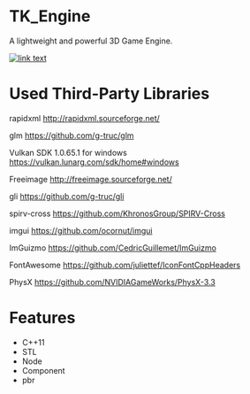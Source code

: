 # TK_Engine
A lightweight and powerful 3D Game Engine.

[![link text](./screenshots/general.png)](https://raw.githubusercontent.com/tkgamegroup/TK_Engine/master/screenshots/general.png)

# Used Third-Party Libraries
rapidxml http://rapidxml.sourceforge.net/

glm https://github.com/g-truc/glm

Vulkan SDK 1.0.65.1 for windows https://vulkan.lunarg.com/sdk/home#windows

Freeimage http://freeimage.sourceforge.net/

gli https://github.com/g-truc/gli

spirv-cross https://github.com/KhronosGroup/SPIRV-Cross

imgui https://github.com/ocornut/imgui

ImGuizmo https://github.com/CedricGuillemet/ImGuizmo

FontAwesome https://github.com/juliettef/IconFontCppHeaders

PhysX https://github.com/NVIDIAGameWorks/PhysX-3.3

# Features
* C++11
* STL
* Node
* Component
* pbr
